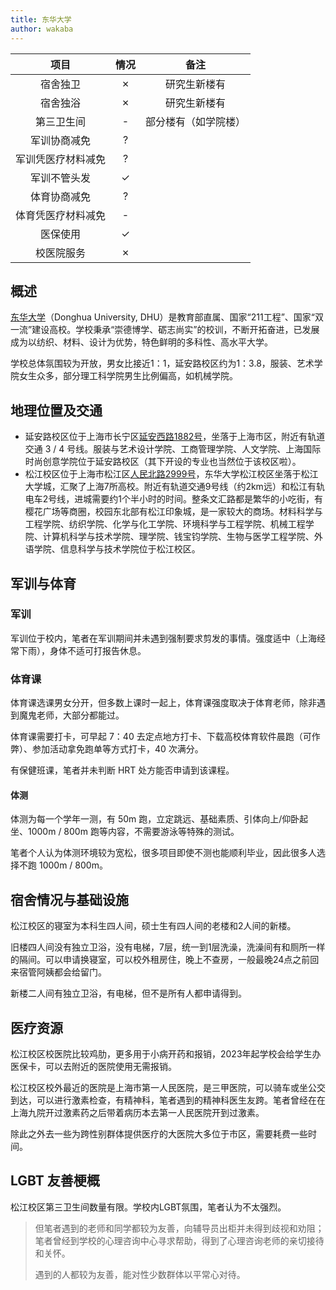 ```yaml
---
title: 东华大学
author: wakaba
---
```


|        项目        | 情况 |     备注     |
| :----------------: | :--: | :----------: |
|      宿舍独卫      |  ✗  |  研究生新楼有  |
|      宿舍独浴      |  ✗   |研究生新楼有
|     第三卫生间     |  -   |部分楼有（如学院楼）
|    军训协商减免    |  ?   |
| 军训凭医疗材料减免 |  ?   |
|    军训不管头发    |  ✓   |  |
|    体育协商减免    |  ?   |
| 体育凭医疗材料减免 |  -   |
|      医保使用      |  ✓   |
|     校医院服务     |   ✗  |

## 概述

[东华大学](https://www.dhu.edu.cn/)（Donghua University, DHU）是教育部直属、国家“211工程”、国家“双一流”建设高校。学校秉承“崇德博学、砺志尚实”的校训，不断开拓奋进，已发展成为以纺织、材料、设计为优势，特色鲜明的多科性、高水平大学。

学校总体氛围较为开放，男女比接近1：1，延安路校区约为1：3.8，服装、艺术学院女生众多，部分理工科学院男生比例偏高，如机械学院。

## 地理位置及交通

- 延安路校区位于上海市长宁区[延安西路1882号](https://surl.amap.com/XpZezF33wy)，坐落于上海市区，附近有轨道交通 3 / 4 号线。服装与艺术设计学院、工商管理学院、人文学院、上海国际时尚创意学院位于延安路校区（其下开设的专业也当然位于该校区啦）。
- 松江校区位于上海市松江区[人民北路2999号](https://surl.amap.com/XFnvvtj3E9)，东华大学松江校区坐落于松江大学城，汇聚了上海7所高校。附近有轨道交通9号线（约2km远）和松江有轨电车2号线，进城需要约1个半小时的时间。整条文汇路都是繁华的小吃街，有樱花广场等商圈，校园东北部有松江印象城，是一家较大的商场。材料科学与工程学院、纺织学院、化学与化工学院、环境科学与工程学院、机械工程学院、计算机科学与技术学院、理学院、钱宝钧学院、生物与医学工程学院、外语学院、信息科学与技术学院位于松江校区。

## 军训与体育

### 军训

军训位于校内，笔者在军训期间并未遇到强制要求剪发的事情。强度适中（上海经常下雨），身体不适可打报告休息。

### 体育课

体育课选课男女分开，但多数上课时一起上，体育课强度取决于体育老师，除非遇到魔鬼老师，大部分都能过。

体育课需要打卡，可早起 7：40 去定点地方打卡、下载高校体育软件晨跑（可作弊）、参加活动拿免跑单等方式打卡，40 次满分。

有保健班课，笔者并未判断 HRT 处方能否申请到该课程。

#### 体测

体测为每一个学年一测，有 50m 跑，立定跳远、基础素质、引体向上/仰卧起坐、1000m / 800m 跑等内容，不需要游泳等特殊的测试。

笔者个人认为体测环境较为宽松，很多项目即使不测也能顺利毕业，因此很多人选择不跑 1000m / 800m。

## 宿舍情况与基础设施

松江校区的寝室为本科生四人间，硕士生有四人间的老楼和2人间的新楼。

旧楼四人间没有独立卫浴，没有电梯，7层，统一到1层洗澡，洗澡间有和厕所一样的隔间。可以申请换寝室，可以校外租房住，晚上不查房，一般最晚24点之前回来宿管阿姨都会给留门。

新楼二人间有独立卫浴，有电梯，但不是所有人都申请得到。

## 医疗资源

松江校区校医院比较鸡肋，更多用于小病开药和报销，2023年起学校会给学生办医保卡，可以去附近的医院使用无需报销。

松江校区校外最近的医院是上海市第一人民医院，是三甲医院，可以骑车或坐公交到达，可以进行激素检查，有精神科，笔者遇到的精神科医生友跨。笔者曾经在在上海九院开过激素药之后带着病历本去第一人民医院开到过激素。

除此之外去一些为跨性别群体提供医疗的大医院大多位于市区，需要耗费一些时间。

## LGBT 友善梗概

松江校区第三卫生间数量有限。学校内LGBT氛围，笔者认为不太强烈。

> 但笔者遇到的老师和同学都较为友善，向辅导员出柜并未得到歧视和劝阻；笔者曾经到学校的心理咨询中心寻求帮助，得到了心理咨询老师的亲切接待和关怀。
>
> 遇到的人都较为友善，能对性少数群体以平常心对待。
